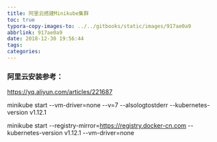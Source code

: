 ```yaml
---
title: 阿里云搭建Minikube集群
toc: true
typora-copy-images-to: ../../gitbooks/static/images/917ae0a9
abbrlink: 917ae0a9
date: 2018-12-30 19:56:44
tags:
categories:
---
```


### 阿里云安装参考：

https://yq.aliyun.com/articles/221687

minikube start  --vm-driver=none  --v=7 --alsologtostderr  --kubernetes-version v1.12.1



minikube start --registry-mirror=https://registry.docker-cn.com --kubernetes-version v1.12.1  --vm-driver=none